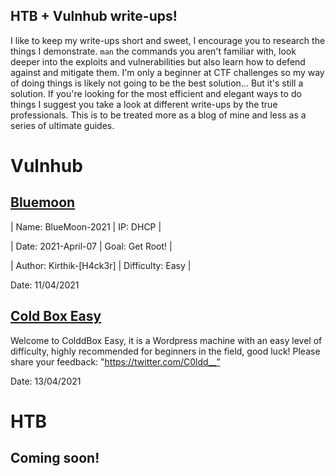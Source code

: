 ## HTB + Vulnhub write-ups!
I like to keep my write-ups short and sweet, I encourage you to research the things I demonstrate. ```man``` the commands you aren't familiar with, look deeper into the exploits and vulnerabilities but also learn how to defend against and mitigate them. I'm only a beginner at CTF challenges so my way of doing things is likely not going to be the best solution... But it's still a solution. If you're looking for the most efficient and elegant ways to do things I suggest you take a look at different write-ups by the true professionals. This is to be treated more as a blog of mine and less as a series of ultimate guides. 

# Vulnhub

## [Bluemoon](Vulnhub/Bluemoon/blue.md)

|   Name: BlueMoon-2021     |          IP: DHCP           |

|   Date: 2021-April-07     |        Goal: Get Root!      |

| Author: Kirthik-[H4ck3r]  |  Difficulty: Easy           |

Date: 11/04/2021

## [Cold Box Easy](Vulnhub/ColdBox-Easy/CBE.md)

Welcome to ColddBox Easy, it is a Wordpress machine with an easy level of difficulty, highly recommended for beginners in the field, good luck! Please share your feedback: "https://twitter.com/C0ldd__”

Date: 13/04/2021

# HTB

## Coming soon!















